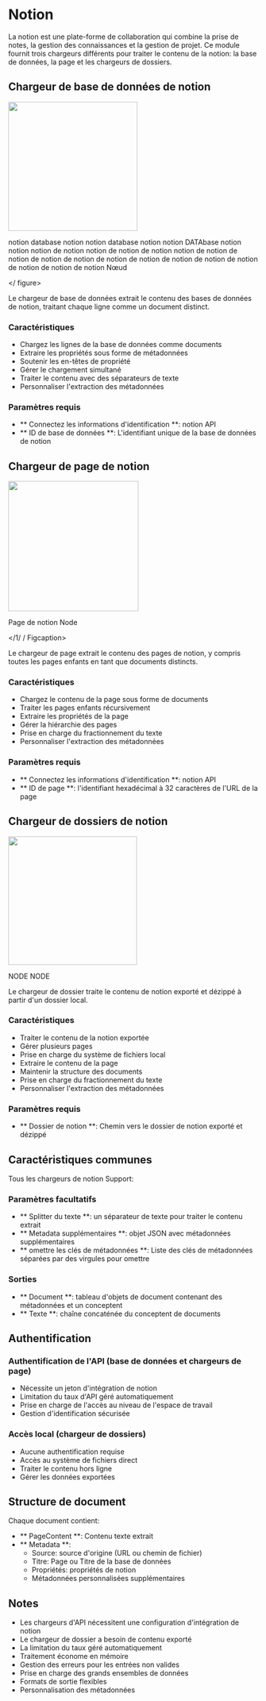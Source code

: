 # Notion

La notion est une plate-forme de collaboration qui combine la prise de notes, la gestion des connaissances et la gestion de projet. Ce module fournit trois chargeurs différents pour traiter le contenu de la notion: la base de données, la page et les chargeurs de dossiers.

## Chargeur de base de données de notion

<gigne> <img src = "../../../. Gitbook / Assets / image (2) (1) (1) (1) (1) (1) (1) (1) (1) (1) (1) (1) (1) (1) (2) .png" Alt = "" width = "260"> <Figcaption> <p> notion database notion notion database notion notion DATAbase notion notion notion de notion notion de notion de notion notion de notion de notion de notion de notion de notion de notion de notion de notion de notion de notion de notion de notion Nœud </p> </gigcaption> </ figure>

Le chargeur de base de données extrait le contenu des bases de données de notion, traitant chaque ligne comme un document distinct.

### Caractéristiques

* Chargez les lignes de la base de données comme documents
* Extraire les propriétés sous forme de métadonnées
* Soutenir les en-têtes de propriété
* Gérer le chargement simultané
* Traiter le contenu avec des séparateurs de texte
* Personnaliser l'extraction des métadonnées

### Paramètres requis

* ** Connectez les informations d'identification **: notion API
* ** ID de base de données **: L'identifiant unique de la base de données de notion

## Chargeur de page de notion

<gigne> <img src = "../../../. GitBook / Assets / Image (4) (1) (1) (1) (1) (1) (1) (1) (1) (2) .png" alt = "" width = "262"> <figcaption> <p> Page de notion Node </p> </1/ / Figcaption>

Le chargeur de page extrait le contenu des pages de notion, y compris toutes les pages enfants en tant que documents distincts.

### Caractéristiques

* Chargez le contenu de la page sous forme de documents
* Traiter les pages enfants récursivement
* Extraire les propriétés de la page
* Gérer la hiérarchie des pages
* Prise en charge du fractionnement du texte
* Personnaliser l'extraction des métadonnées

### Paramètres requis

* ** Connectez les informations d'identification **: notion API
* ** ID de page **: l'identifiant hexadécimal à 32 caractères de l'URL de la page

## Chargeur de dossiers de notion

<gigne> <img src = "../../../. gitbook / actifs / image (3) (1) (1) (1) (1) (1) (1) (1) (1) (1) (1) (2) .png" alt = "" width = "259"> <Figcaption> <p> NODE NODE </p> </pigction>

Le chargeur de dossier traite le contenu de notion exporté et dézippé à partir d'un dossier local.

### Caractéristiques

* Traiter le contenu de la notion exportée
* Gérer plusieurs pages
* Prise en charge du système de fichiers local
* Extraire le contenu de la page
* Maintenir la structure des documents
* Prise en charge du fractionnement du texte
* Personnaliser l'extraction des métadonnées

### Paramètres requis

* ** Dossier de notion **: Chemin vers le dossier de notion exporté et dézippé

## Caractéristiques communes

Tous les chargeurs de notion Support:

### Paramètres facultatifs

* ** Splitter du texte **: un séparateur de texte pour traiter le contenu extrait
* ** Metadata supplémentaires **: objet JSON avec métadonnées supplémentaires
* ** omettre les clés de métadonnées **: Liste des clés de métadonnées séparées par des virgules pour omettre

### Sorties

* ** Document **: tableau d'objets de document contenant des métadonnées et un conceptent
* ** Texte **: chaîne concaténée du conceptent de documents

## Authentification

### Authentification de l'API (base de données et chargeurs de page)

* Nécessite un jeton d'intégration de notion
* Limitation du taux d'API géré automatiquement
* Prise en charge de l'accès au niveau de l'espace de travail
* Gestion d'identification sécurisée

### Accès local (chargeur de dossiers)

* Aucune authentification requise
* Accès au système de fichiers direct
* Traiter le contenu hors ligne
* Gérer les données exportées

## Structure de document

Chaque document contient:

* ** PageContent **: Contenu texte extrait
* ** Metadata **:
  * Source: source d'origine (URL ou chemin de fichier)
  * Titre: Page ou Titre de la base de données
  * Propriétés: propriétés de notion
  * Métadonnées personnalisées supplémentaires

## Notes

* Les chargeurs d'API nécessitent une configuration d'intégration de notion
* Le chargeur de dossier a besoin de contenu exporté
* La limitation du taux géré automatiquement
* Traitement économe en mémoire
* Gestion des erreurs pour les entrées non valides
* Prise en charge des grands ensembles de données
* Formats de sortie flexibles
* Personnalisation des métadonnées
